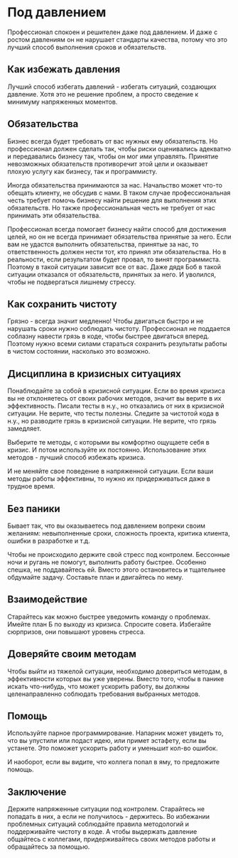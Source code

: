 # Под давлением

Профессионал спокоен и решителен даже под давлением.
И даже с ростом давлениям он не нарушает стандарты качества, потому что это лучший способ выполнения сроков и обязательств.

## Как избежать давления
Лучший способ избегать давлений - избегать ситуаций, создающих давление.
Хотя это не решение проблем, а просто сведение к минимуму напряженных моментов.

## Обязательства
Бизнес всегда будет требовать от вас нужных ему обязательств.
Но профессионал должен сделать так, чтобы риски оценивались адекватно и передавались бизнесу так, чтобы он мог ими управлять.
Принятие невозможных обязательств противоречит этой цели и оказывает плохую услугу как бизнесу, так и программисту.

Иногда обязательства принимаются за нас.
Начальство может что-то обещать клиенту, не обсудив с нами.
В таком случае профессиональная честь требует помочь бизнесу найти решение для выполнения этих обязательств.
Но также профессиональная честь не требует от нас принимать эти обязательства.

Профессионал всегда помогает бизнесу найти способ для достижения целей, но он не всегда принимает обязательства принятые за него.
Если вам не удастся выполнить обязательства, принятые за нас, то ответственность должен нести тот, кто принял эти обязательства.
Но в реальности, если результатом будет провал, то винят программиста.
Поэтому в такой ситуации зависит все от вас.
Даже дядя Боб в такой ситуации отказался от обязательств, принятых за него. И уволился, чтобы не подвергаться лишнему стрессу.

## Как сохранить чистоту
Грязно - всегда значит медленно!
Чтобы двигаться быстро и не нарушать сроки нужно соблюдать чистоту.
Профессионал не поддается соблазну навести грязь в коде, чтобы быстрее двигаться вперед.
Поэтому нужно всеми силами стараться сохранить результаты работы в чистом состоянии, насколько это возможно.

## Дисциплина в кризисных ситуациях
Понаблюдайте за собой в кризисной ситуации.
Если во время кризиса вы не отклоняетесь от своих рабочих методов, значит вы верите в их эффективность.
Писали тесты в н.у., но отказались от них в кризисной ситуации. Не верите, что тесты полезны.
Следите за чистотой кода в н.у., но разводите грязь в кризисной ситуации. Не верите, что грязь замедляет.

Выберите те  методы, с которыми вы комфортно ощущаете себя в кризис. И потом используйте их постоянно.
Использование этих методов - лучший способ избежать кризиса.

И не меняйте свое поведение в напряженной ситуации. Если ваши методы работы эффективны, то нужно их придерживаться даже в трудное время.

## Без паники
Бывает так, что вы оказываетесь под давлением вопреки своим желаниям: невыполненные сроки, сложность проекта, критика клиента, ошибки в разработке и т.д.

Чтобы не происходило держите свой стресс под контролем. Бессонные ночи и ругань не помогут, выполнить работу быстрее.
Особенно спешка, не поддавайтесь ей.
Вместо этого остановитесь и тщательнее обдумайте задачу. Составьте план и двигайтесь по нему.

## Взаимодействие
Старайтесь как можно быстрее уведомить команду о проблемах. 
Имейте план Б по выходу из кризиса. Спросите совета.
Избегайте сюрпризов, они повышают уровень стресса.

## Доверяйте своим методам
Чтобы выйти из тяжелой ситуации, необходимо довериться методам, в эффективности которых вы уже уверены.
Вместо того, чтобы в панике искать что-нибудь, что может ускорить работу, вы должны целенаправленно соблюдать требования выбранных методов.

## Помощь
Используйте парное программирование.
Напарник может увидеть то, что вы упустили или подаст идею, или примет эстафету, если вы устанете.
Это поможет ускорить работу и уменьшит кол-во ошибок.

И наоборот, если вы видите, что коллега попал в яму, то предложите помощь.

## Заключение
Держите напряженные ситуации под контролем.
Старайтесь не попадать в них, а если не получилось - держитесь.
Во избежании проблемных ситуаций соблюдайте правила методологий и поддерживайте чистоту в коде.
А чтобы выдержать давление общайтесь с коллегами, придерживайтесь своих методов работы и обращайтесь за помощью.
